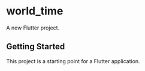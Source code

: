 # world_time

A new Flutter project.

## Getting Started

This project is a starting point for a Flutter application.


